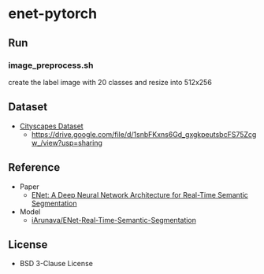 # enet-pytorch

## Run

### image_preprocess.sh

create the label image with 20 classes and resize into 512x256

## Dataset

- [Cityscapes Dataset](https://www.cityscapes-dataset.com/)
    - https://drive.google.com/file/d/1snbFKxns6Gd_gxgkpeutsbcFS75Zcgw_/view?usp=sharing

## Reference

- Paper
    - [ENet: A Deep Neural Network Architecture for Real-Time Semantic Segmentation](https://arxiv.org/abs/1606.02147)
- Model
    - [iArunava/ENet-Real-Time-Semantic-Segmentation](https://github.com/iArunava/ENet-Real-Time-Semantic-Segmentation)

## License

- BSD 3-Clause License